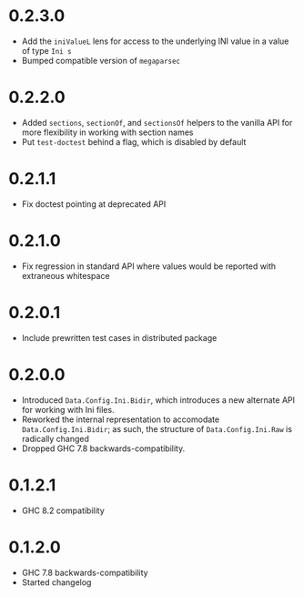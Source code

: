0.2.3.0
=======

- Add the `iniValueL` lens for access to the underlying INI value in a
  value of type `Ini s`
- Bumped compatible version of `megaparsec`

0.2.2.0
=======

- Added `sections`, `sectionOf`, and `sectionsOf` helpers to the
  vanilla API for more flexibility in working with section names
- Put `test-doctest` behind a flag, which is disabled by default

0.2.1.1
=======

- Fix doctest pointing at deprecated API

0.2.1.0
=======

- Fix regression in standard API where values would be reported with
  extraneous whitespace

0.2.0.1
=======

- Include prewritten test cases in distributed package

0.2.0.0
=======

- Introduced `Data.Config.Ini.Bidir`, which introduces a new alternate
  API for working with Ini files.
- Reworked the internal representation to accomodate
  `Data.Config.Ini.Bidir`; as such, the structure of
  `Data.Config.Ini.Raw` is radically changed
- Dropped GHC 7.8 backwards-compatibility.

0.1.2.1
=======

- GHC 8.2 compatibility

0.1.2.0
=======

- GHC 7.8 backwards-compatibility
- Started changelog
